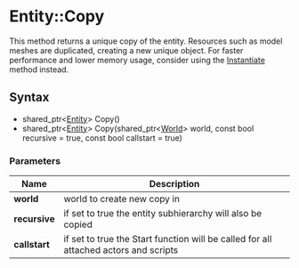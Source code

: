 # Entity::Copy #
This method returns a unique copy of the entity. Resources such as model meshes are duplicated, creating a new unique object. For faster performance and lower memory usage, consider using the [Instantiate](CPP_Entity_Instantiate.md) method instead.

## Syntax ##
- shared_ptr<[Entity](CPP_Entity_32f.md)\> Copy()
- shared_ptr<[Entity](CPP_Entity_32f.md)\> Copy(shared_ptr<[World](CPP_World.md)> world, const bool recursive = true, const bool callstart = true)

### Parameters ###
| Name | Description |
| --- | --- |
| **world** | world to create new copy in | 
| **recursive** | if set to true the entity subhierarchy will also be copied |
| **callstart** | if set to true the Start function will be called for all attached actors and scripts |
